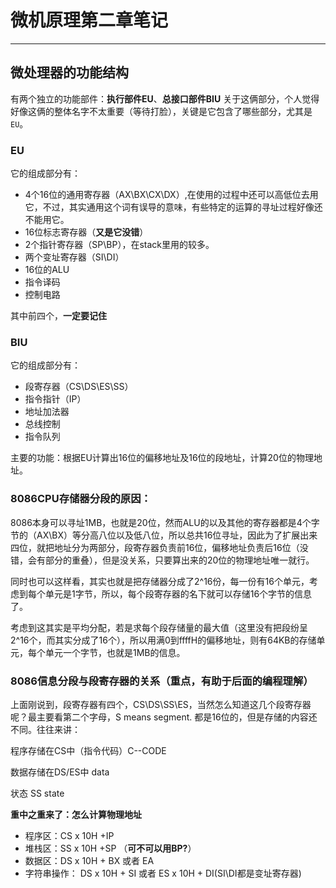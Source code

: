 # 微机原理第二章笔记

*** 

## 微处理器的功能结构

有两个独立的功能部件：**执行部件EU**、**总接口部件BIU**
关于这俩部分，个人觉得好像这俩的整体名字不太重要（等待打脸），关键是它包含了哪些部分，尤其是`EU`。

### EU

它的组成部分有：

- 4个16位的通用寄存器（AX\BX\CX\DX）,在使用的过程中还可以高低位去用它，不过，其实通用这个词有误导的意味，有些特定的运算的寻址过程好像还不能用它。
- 16位标志寄存器（**又是它没错**）
- 2个指针寄存器（SP\BP），在stack里用的较多。
- 两个变址寄存器（SI\DI）
- 16位的ALU
- 指令译码
- 控制电路

其中前四个，**一定要记住**

### BIU

它的组成部分有：

- 段寄存器（CS\DS\ES\SS）
- 指令指针（IP）
- 地址加法器
- 总线控制
- 指令队列

主要的功能：根据EU计算出16位的偏移地址及16位的段地址，计算20位的物理地址。

### 8086CPU存储器分段的原因：

8086本身可以寻址1MB，也就是20位，然而ALU的以及其他的寄存器都是4个字节的（AX\BX）等分高八位以及低八位，所以总共16位寻址，因此为了扩展出来四位，就把地址分为两部分，段寄存器负责前16位，偏移地址负责后16位（没错，会有部分的重叠），但是没关系，只要算出来的20位的物理地址唯一就行。

同时也可以这样看，其实也就是把存储器分成了2^16份，每一份有16个单元，考虑到每个单元是1字节，所以，每个段寄存器的名下就可以存储16个字节的信息了。

考虑到这其实是平均分配，若是求每个段存储量的最大值（这里没有把段纷呈2^16个，而其实分成了16个），所以用满0到ffffH的偏移地址，则有64KB的存储单元，每个单元一个字节，也就是1MB的信息。

### 8086信息分段与段寄存器的关系（重点，有助于后面的编程理解）

上面刚说到，段寄存器有四个，CS\DS\SS\ES，当然怎么知道这几个段寄存器呢？最主要看第二个字母，S means segment. 都是16位的，但是存储的内容还不同。往往来讲：

程序存储在CS中（指令代码）C--CODE

数据存储在DS/ES中 data

状态 SS state

**重中之重来了：怎么计算物理地址**

- 程序区：CS x 10H +IP
- 堆栈区：SS x 10H +SP （**可不可以用BP?**）
- 数据区：DS x 10H + BX 或者 EA
- 字符串操作： DS x 10H + SI 或者 ES x 10H + DI(SI\DI都是变址寄存器)








